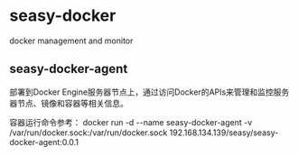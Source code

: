 # seasy-docker
docker management and monitor

## seasy-docker-agent  
  部署到Docker Engine服务器节点上，通过访问Docker的APIs来管理和监控服务器节点、镜像和容器等相关信息。

  容器运行命令参考：
    docker run -d --name seasy-docker-agent -v /var/run/docker.sock:/var/run/docker.sock 192.168.134.139/seasy/seasy-docker-agent:0.0.1
